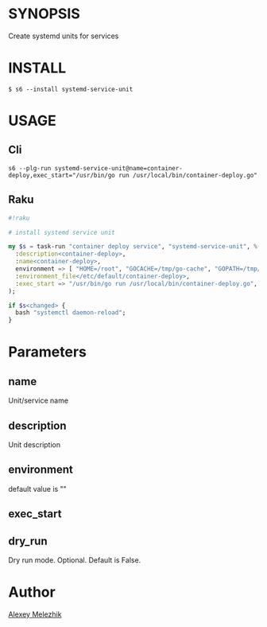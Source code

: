 # SYNOPSIS

Create systemd units for services

# INSTALL

    $ s6 --install systemd-service-unit

# USAGE

## Cli

```
s6 --plg-run systemd-service-unit@name=container-deploy,exec_start="/usr/bin/go run /usr/local/bin/container-deploy.go"
```

## Raku

```raku
#!raku

# install systemd service unit

my $s = task-run "container deploy service", "systemd-service-unit", %(
  :description<container-deploy>,
  :name<container-deploy>,
  environment => [ "HOME=/root", "GOCACHE=/tmp/go-cache", "GOPATH=/tmp/go"],
  :environment_file</etc/default/container-deploy>,
  :exec_start => "/usr/bin/go run /usr/local/bin/container-deploy.go",
);

if $s<changed> {
  bash "systemctl daemon-reload";
}

```

# Parameters

## name

Unit/service name

## description

Unit description

## environment

default value is ""

## exec_start

## dry_run

Dry run mode. Optional. Default is False.

# Author

[Alexey Melezhik](mailto:melezhik@gmail.com)
